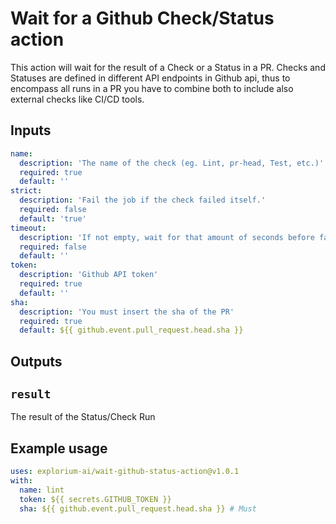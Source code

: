 # Wait for a Github Check/Status action

This action will wait for the result of a Check or a Status in a PR. Checks and Statuses are defined in different API endpoints in Github api, thus to encompass all runs in a PR you have to combine both to include also external checks like CI/CD tools.
## Inputs

```yaml
name:
  description: 'The name of the check (eg. Lint, pr-head, Test, etc.)'
  required: true
  default: ''
strict:
  description: 'Fail the job if the check failed itself.'
  required: false
  default: 'true'
timeout:
  description: 'If not empty, wait for that amount of seconds before failing.'
  required: false
  default: ''  
token:
  description: 'Github API token'
  required: true
  default: ''       
sha:
  description: 'You must insert the sha of the PR'
  required: true
  default: ${{ github.event.pull_request.head.sha }}    
```

## Outputs

## `result`

The result of the Status/Check Run

## Example usage

```yaml
uses: explorium-ai/wait-github-status-action@v1.0.1
with:
  name: lint
  token: ${{ secrets.GITHUB_TOKEN }}
  sha: ${{ github.event.pull_request.head.sha }} # Must
```
